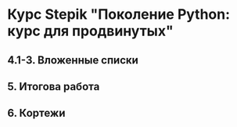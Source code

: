 # Курс Stepik "Поколение Python: курс для продвинутых"

## 4.1-3. Вложенные списки
## 5. Итогова работа
## 6. Кортежи
